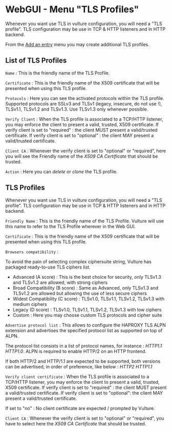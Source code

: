 # WebGUI - Menu "TLS Profiles"

Whenever you want use TLS in vulture configuration, you will need a "TLS profile".
TLS configuration may be use in TCP & HTTP listeners and in HTTP backend.

From the [Add an entry](/system/tls_profile/edit/) menu you may create additional TLS profiles.

## List of TLS Profiles

`Name` : This is the friendly name of the TLS Profile.

`Certificate` : This is the friendly name of the X509 certificate that will be presented when using this TLS profile.

`Protocols` : Here you can see the activated protocols within the TLS profile. Supported protocols are SSLv3 and TLSv1 (legacy, insecure, do not use !), TLSv1.1, TLSv1.2 and TLSv1.3. Use TLSv1.3 only whenever possible.

`Verify Client` : When the TLS profile is associated to a TCP/HTTP listener, you may enforce the client to present a valid, trusted, X509 certificate. If verify client is set to "required" : the client MUST present a valid/trusted certificate. If verify client is set to "optional" : the client MAY present a valid/trusted certificate.

`Client CA` : Whenever the verify client is set to "optional" or "required", here you will see the Friendly name of the *X509 CA Certificate* that should be trusted.

`Action` : Here you can *delete* or *clone* the TLS profile.

## TLS Profiles

Whenever you want use TLS in vulture configuration, you will need a "TLS profile".
TLS configuration may be use in TCP & HTTP listeners and in HTTP backend.

`Friendly Name` : This is the friendly name of the TLS Profile. Vulture will use this name to refer to the TLS Profile wherever in the Web GUI.

`Certificate` : This is the friendly name of the X509 certificate that will be presented when using this TLS profile.

`Browsers compatibility` :

To avoid the pain of selecting complex ciphersuite string, Vulture has packaged ready-to-use TLS ciphers list.

* Advanced (A score) : This is the best choice for security, only TLSv1.3 and TLSv1.2 are allowed, with strong ciphers
* Broad Compatibility (B score) : Same as Advanced, only TLSv1.3 and TLSv1.2 are allowed but allowing the use of less secure ciphers
* Widest Compatibility (C score) : TLSv1.0, TLSv1.1, TLSv1.2, TLSv1.3 with medium ciphers
* Legacy (D score) : TLSv1.0, TLSv1.1, TLSv1.2, TLSv1.3 with low ciphers
* Custom : Here you may choose custom TLS protocols and cipher suite

`Advertise protocol list` : This allows to configure the HAPROXY TLS ALPN extension and advertises the specified protocol list as supported on top of ALPN.

The protocol list consists in a list of protocol names, for instance : *HTTP1.1 HTTP1.0*. ALPN is required to enable HTTP/2 on an HTTP frontend.

If both HTTP/2 and HTTP/1.1 are expected to be supported, both versions can be advertised, in order of
preference, like below : *HTTP2 HTTP1.1*

`Verify client certificate` : When the TLS profile is associated to a TCP/HTTP listener, you may enforce the client to present a valid, trusted, X509 certificate. If verify client is set to "required" : the client MUST present a valid/trusted certificate. If verify client is set to "optional": the client MAY present a valid/trusted certificate.

If set to "no" : No client certificate are expected / prompted by Vulture.

`Client CA` : Whenever the verify client is set to "optional" or "required", you have to select here the *X509 CA Certificate* that should be trusted.
